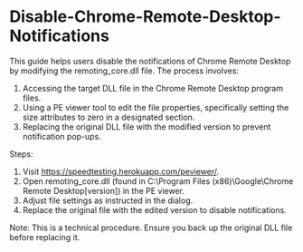 # Disable-Chrome-Remote-Desktop-Notifications

This guide helps users disable the notifications of Chrome Remote Desktop by modifying the remoting_core.dll file. The process involves:

1.  Accessing the target DLL file in the Chrome Remote Desktop program files.
2.  Using a PE viewer tool to edit the file properties, specifically setting the size attributes to zero in a designated section.
3.  Replacing the original DLL file with the modified version to prevent notification pop-ups.
   
Steps:

1.  Visit https://speedtesting.herokuapp.com/peviewer/.
2.  Open remoting_core.dll (found in C:\Program Files (x86)\Google\Chrome Remote Desktop\[version]) in the PE viewer.
3.  Adjust file settings as instructed in the dialog.
4.  Replace the original file with the edited version to disable notifications.
   
Note: This is a technical procedure. Ensure you back up the original DLL file before replacing it.
